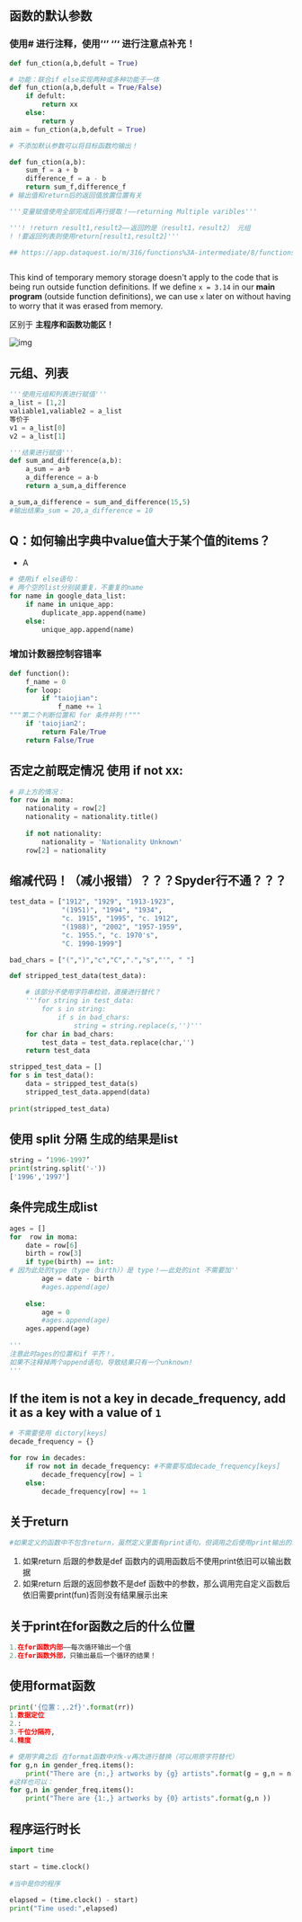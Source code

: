 ## 函数的默认参数

### 使用# 进行注释，使用’‘’ ‘’‘  进行注意点补充！

~~~python
def fun_ction(a,b,defult = True)

# 功能：联合if else实现两种或多种功能于一体
def fun_ction(a,b,defult = True/False)
	if defult:
        return xx
    else:
        return y
aim = fun_ction(a,b,defult = True)

# 不添加默认参数可以将目标函数均输出！

def fun_ction(a,b):
    sum_f = a + b
    difference_f = a - b
    return sum_f,difference_f
# 输出值和return后的返回值放置位置有关

'''变量赋值使用全部完成后再行提取！——returning Multiple varibles'''

'''! !return result1,result2——返回的是（result1，result2） 元组
! !要返回列表则使用return[result1,result2]'''

## https://app.dataquest.io/m/316/functions%3A-intermediate/8/functions-code-running-quirks



~~~

This kind of temporary memory storage doesn't apply to the code that is being run outside function definitions. If we define `x = 3.14` in our **main program** (outside function definitions), we can use `x` later on without having to worry that it was erased from memory.

区别于 **主程序和函数功能区！**

![img](https://s3.amazonaws.com/dq-content/316/py1m6_cb33.svg)

## 元组、列表

~~~python
'''使用元组和列表进行赋值'''
a_list = [1,2]
valiable1,valiable2 = a_list
等价于
v1 = a_list[0]
v2 = a_list[1]

'''结果进行赋值'''
def sum_and_difference(a,b):
    a_sum = a+b
    a_difference = a-b
    return a_sum,a_difference

a_sum,a_difference = sum_and_difference(15,5)
#输出结果a_sum = 20,a_difference = 10

~~~





## Q：如何输出字典中value值大于某个值的items？

- A

~~~python
# 使用if else语句：
# 两个空的list分别装重复，不重复的name
for name in google_data_list:
	if name in unique_app:
		duplicate_app.append(name)
    else:
        unique_app.append(name)

~~~



### 增加计数器控制容错率

~~~python
def function():
    f_name = 0
    for loop:
    	if "taiojian":
        	f_name += 1
"""第二个判断位置和 for 条件并列！"""
	if 'taiojian2':
        return Fale/True
    return False/True

~~~

##  否定之前既定情况 使用 if not xx:

~~~python
# 非上方的情况：
for row in moma:
    nationality = row[2]
    nationality = nationality.title()
    
    if not nationality:
        nationality = 'Nationality Unknown'
    row[2] = nationality
~~~

## 缩减代码！（减小报错）？？？Spyder行不通？？？

~~~python
test_data = ["1912", "1929", "1913-1923",
             "(1951)", "1994", "1934",
             "c. 1915", "1995", "c. 1912",
             "(1988)", "2002", "1957-1959",
             "c. 1955.", "c. 1970's", 
             "C. 1990-1999"]

bad_chars = ["(",")","c","C",".","s","'", " "]

def stripped_test_data(test_data):

    # 该部分不使用字符串检验，直接进行替代？
    '''for string in test_data:
        for s in string:
            if s in bad_chars:
                string = string.replace(s,'')'''
    for char in bad_chars:
        test_data = test_data.replace(char,'')
    return test_data

stripped_test_data = []
for s in test_data():
    data = stripped_test_data(s)
    stripped_test_data.append(data)
    
print(stripped_test_data)
~~~

## 使用 split 分隔 生成的结果是list

~~~python
string = ‘1996-1997’
print(string.split('-'))
['1996','1997']
~~~

## 条件完成生成list

~~~python
ages = []
for  row in moma:
    date = row[6]
    birth = row[3]
    if type(birth) == int:	
# 因为此处的type（type（birth））是 type！——此处的int 不需要加''
        age = date - birth
        #ages.append(age)
        
    else:
        age = 0
        #ages.append(age)
	ages.append(age)		
    
'''
注意此时ages的位置和if 平齐！，
如果不注释掉两个append语句，导致结果只有一个unknown!
'''
~~~

## **If the item is not a key in decade_frequency,** add it as a key with a value of `1`

~~~python
# 不需要使用 dictory[keys]
decade_frequency = {}

for row in decades:
    if row not in decade_frequency:	#不需要写成decade_frequency[keys]
        decade_frequency[row] = 1
    else:
        decade_frequency[row] += 1

~~~

## 关于return

~~~python
#如果定义的函数中不包含return，虽然定义里面有print语句，但调用之后使用print输出的结果是None！

~~~

1. 如果return 后跟的参数是def 函数内的调用函数后不使用print依旧可以输出数据
2. 如果return 后跟的返回参数不是def 函数中的参数，那么调用完自定义函数后依旧需要print(fun)否则没有结果展示出来

##  关于print在for函数之后的什么位置

~~~python
1.在for函数内部——每次循环输出一个值
2.在for函数外部，只输出最后一个循环的结果！
~~~

## 使用format函数

~~~python
print('{位置：,.2f}'.format(rr))
1.数据定位
2.:
3.千位分隔符,
4.精度

# 使用字典之后 在format函数中对k-v再次进行替换（可以用原字符替代）
for g,n in gender_freq.items():
    print("There are {n:,} artworks by {g} artists".format(g = g,n = n ))
#这样也可以：
for g,n in gender_freq.items():
    print("There are {1:,} artworks by {0} artists".format(g,n ))
~~~

## 程序运行时长

~~~python
import time
 
start = time.clock()
 
#当中是你的程序
 
elapsed = (time.clock() - start)
print("Time used:",elapsed)
~~~

